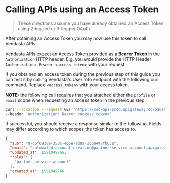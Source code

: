 # Calling APIs using an Access Token
<!-- theme: info -->
> These directions assume you have already obtained an Access Token using 2-legged or 3-legged OAuth.

After obtaining an Access Token you may now use this token to call Vendasta APIs.

Vendasta APIs expect an Access Token provided as a **Bearer Token** in the `Authorization` HTTP header. E.g. you would provide the HTTP Header `Authorization: Bearer <access_token>` with your request.

If you obtained an access token during the previous step of this guide you can test it by calling Vendasta's User Info endpoint with the following curl command. Replace `<access_token>` with your access token.


**NOTE:** the following call requires that you attached either the `profile` or `email` scope when requesting an access token in the previous step.

```sh
curl --location --request GET 'https://sso-api-prod.apigateway.co/oauth2/user-info' \
--header 'Authorization: Bearer <access_token>'
```

If successful, you should receive a response similar to the following. Fields may differ according to which scopes the token has access to.

```json
{
  "sub": "U-d6f69389-350c-465e-ad8a-3c68447fb63a",
  "email": "automated-account-creation@partner-service-account.apigateway.co",
  "updated_at": 1591049766,
  "roles": [
    "partner_service_account"
  ],
  "created_at": 1591049766
}
```